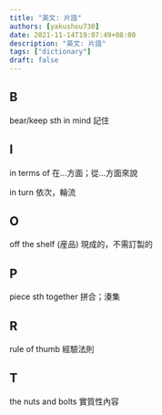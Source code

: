 ```yaml
---
title: "英文: 片語"
authors: [yakushou730]
date: 2021-11-14T19:07:49+08:00
description: "英文: 片語"
tags: ["dictionary"]
draft: false
---
```


## B
bear/keep sth in mind 記住

## I
in terms of 在...方面；從...方面來說

in turn 依次，輪流

## O
off the shelf (産品) 現成的，不需訂製的

## P
piece sth together 拼合；湊集

## R
rule of thumb 經驗法則

## T
the nuts and bolts 實質性內容
